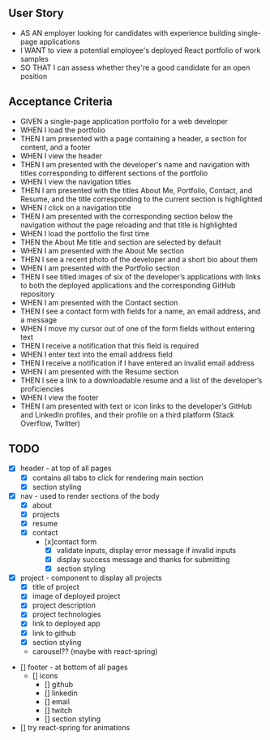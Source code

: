 ## User Story

* AS AN employer looking for candidates with experience building single-page applications
* I WANT to view a potential employee's deployed React portfolio of work samples
* SO THAT I can assess whether they're a good candidate for an open position


## Acceptance Criteria

* GIVEN a single-page application portfolio for a web developer
* WHEN I load the portfolio
* THEN I am presented with a page containing a header, a section for content, and a footer
* WHEN I view the header
* THEN I am presented with the developer's name and navigation with titles corresponding to different sections of the portfolio
* WHEN I view the navigation titles
* THEN I am presented with the titles About Me, Portfolio, Contact, and Resume, and the title corresponding to the current section is highlighted
* WHEN I click on a navigation title
* THEN I am presented with the corresponding section below the navigation without the page reloading and that title is highlighted
* WHEN I load the portfolio the first time
* THEN the About Me title and section are selected by default
* WHEN I am presented with the About Me section
* THEN I see a recent photo of the developer and a short bio about them
* WHEN I am presented with the Portfolio section
* THEN I see titled images of six of the developer’s applications with links to both the deployed applications and the corresponding GitHub repository
* WHEN I am presented with the Contact section
* THEN I see a contact form with fields for a name, an email address, and a message
* WHEN I move my cursor out of one of the form fields without entering text
* THEN I receive a notification that this field is required
* WHEN I enter text into the email address field
* THEN I receive a notification if I have entered an invalid email address
* WHEN I am presented with the Resume section
* THEN I see a link to a downloadable resume and a list of the developer’s proficiencies
* WHEN I view the footer
* THEN I am presented with text or icon links to the developer’s GitHub and LinkedIn profiles, and their profile on a third platform (Stack Overflow, Twitter) 



## TODO

* [x] header - at top of all pages
  - [x] contains all tabs to click for rendering main section
  - [x] section styling
* [x] nav - used to render sections of the body
  - [x] about
  - [x] projects
  - [x] resume
  - [x] contact
    * [x]contact form
      - [x] validate inputs, display error message if invalid inputs
      - [x] display success message and thanks for submitting
      - [x] section styling
* [x] project  - component to display all projects
  - [x] title of project
  - [x] image of deployed project
  - [x] project description
  - [x] project technologies
  - [x] link to deployed app
  - [x] link to github
  - [x] section styling
  - carousel?? (maybe with react-spring)
* [] footer - at bottom of all pages
  - [] icons
    * [] github 
    * [] linkedin
    * [] email
    * [] twitch
    * [] section styling
* [] try react-spring for animations 